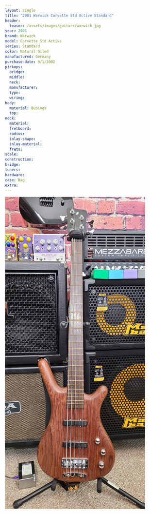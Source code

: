 ```yaml
---
layout: single
title: "2001 Warwick Corvette Std Active Standard"
header:
  teaser: /assets/images/guitars/warwick.jpg
year: 2001
brand: Warwick
model: Corvette Std Active
series: Standard
color: Natural Oiled
manufactured: Germany
purchase-date: 9/1/2002
pickups:
  bridge: 
  middle: 
  neck: 
  manufacturer: 
  type: 
  wiring: 
body:
  material: Bubinga
  top: 
neck:
  material: 
  fretboard: 
  radius: 
  inlay-shape: 
  inlay-material: 
  frets: 
scale: 
construction: 
bridge: 
tuners: 
hardware: 
case: Bag
extra: 
---
```

![header](/assets/images/guitars/warwick.jpg)
